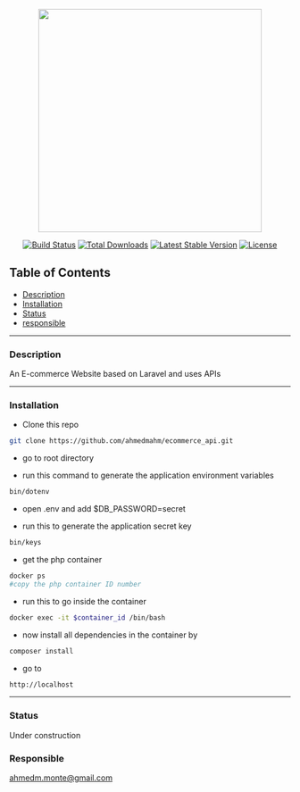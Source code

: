 <p align="center"><img src="https://res.cloudinary.com/dtfbvvkyp/image/upload/v1566331377/laravel-logolockup-cmyk-red.svg" width="400"></p>

<p align="center">
<a href="https://travis-ci.org/laravel/framework"><img src="https://travis-ci.org/laravel/framework.svg" alt="Build Status"></a>
<a href="https://packagist.org/packages/laravel/framework"><img src="https://poser.pugx.org/laravel/framework/d/total.svg" alt="Total Downloads"></a>
<a href="https://packagist.org/packages/laravel/framework"><img src="https://poser.pugx.org/laravel/framework/v/stable.svg" alt="Latest Stable Version"></a>
<a href="https://packagist.org/packages/laravel/framework"><img src="https://poser.pugx.org/laravel/framework/license.svg" alt="License"></a>
</p>

## Table of Contents
- [Description](#description)
- [Installation](#installation)
- [Status](#Status)
- [responsible](#responsible) 

----

### Description

An E-commerce Website based on Laravel and uses APIs  

---
### Installation

- Clone this repo

```sh
git clone https://github.com/ahmedmahm/ecommerce_api.git
```

- go to root directory

- run this command to generate the application environment variables 
```sh
bin/dotenv
```
- open .env and add $DB_PASSWORD=secret

- run this to generate the application secret key 
```sh
bin/keys
```
- get the php container
```sh
docker ps
#copy the php container ID number
```
- run this to go inside the container 
```sh
docker exec -it $container_id /bin/bash
```
- now install all dependencies in the container by 
```sh
composer install
```
- go to
```sh
http://localhost
``` 
---
### Status
Under construction

### Responsible 
ahmedm.monte@gmail.com
